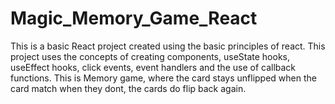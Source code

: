 # Magic_Memory_Game_React
This is a basic React project created using the basic principles of react. This project uses the concepts of creating components, useState hooks, useEffect hooks, click events, event handlers and the use of callback functions. This is Memory game, where the card stays unflipped when the card match when they dont, the cards do flip back again.
